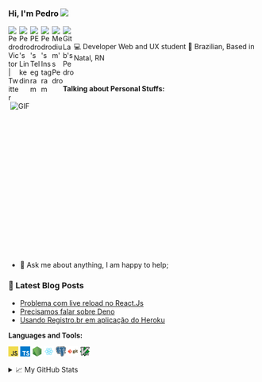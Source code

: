 ### Hi, I'm Pedro <img src="https://media.giphy.com/media/hvRJCLFzcasrR4ia7z/giphy.gif" width="25px">
<a href="https://twitter.com/peidrao">
  <img align="left" alt="Pedro Victor | Twitter" width="22px" src="https://cdn.jsdelivr.net/npm/simple-icons@v3/icons/twitter.svg" />
</a>
<a href="https://www.linkedin.com/in/peidrao/">
  <img align="left" alt="Pedro's Linkedin" width="22px" src="https://cdn.jsdelivr.net/npm/simple-icons@v3/icons/linkedin.svg" />
</a>
<a href="https://t.me/peidrao">
  <img align="left" alt="PEdro's Telegram" width="22px" src="https://cdn.jsdelivr.net/npm/simple-icons@v3/icons/telegram.svg" />
</a>
<a href="https://www.instagram.com/peidrao/">
  <img align="left" alt="Pedro's Instagram" width="22px" src="https://cdn.jsdelivr.net/npm/simple-icons@v3/icons/instagram.svg" />
</a>
<a href="https://medium.com/@peidrao">
  <img align="left" alt="Medium's Pedro" width="22px" src="https://cdn.jsdelivr.net/npm/simple-icons@v3/icons/medium.svg" />
</a>
<a href="https://gitlab.com/peidrao">
  <img align="left" alt="GitLab's Pedro" width="22px" src="https://cdn.jsdelivr.net/npm/simple-icons@v3/icons/gitlab.svg" />
</a>

<br>

💻 Developer Web and UX student
🏡 Brazilian, Based in Natal, RN 


<br />


  <img align="right" alt="GIF" src="https://github.com/peidrao/peidrao/blob/master/imagem.jpg?raw=true" width="500" height="320" />
  
**Talking about Personal Stuffs:**

- 💬 Ask me about anything, I am happy to help;

### 📕 Latest Blog Posts

<!-- BLOG:START -->
- [Problema com live reload no React.Js](https://medium.com/@peidrao/problema-com-live-reload-no-react-js-aa083c608f2a)
- [Precisamos falar sobre Deno](https://medium.com/@peidrao/precisamos-falar-sobre-deno-e4ff31ba013f)
- [Usando Registro.br em aplicação do Heroku](https://medium.com/@peidrao/usando-registro-br-em-aplica%C3%A7%C3%A3o-do-heroku-1334492ed24c)

  


  

**Languages and Tools:**  

<code><img height="20" src="https://raw.githubusercontent.com/github/explore/80688e429a7d4ef2fca1e82350fe8e3517d3494d/topics/javascript/javascript.png"></code>
<code><img height="20" src="https://raw.githubusercontent.com/github/explore/80688e429a7d4ef2fca1e82350fe8e3517d3494d/topics/typescript/typescript.png"></code>
<code><img height="20" src="https://raw.githubusercontent.com/github/explore/80688e429a7d4ef2fca1e82350fe8e3517d3494d/topics/nodejs/nodejs.png"></code>
<code><img height="20" src="https://raw.githubusercontent.com/github/explore/80688e429a7d4ef2fca1e82350fe8e3517d3494d/topics/react/react.png"></code>
<code><img height="20" src="https://raw.githubusercontent.com/github/explore/80688e429a7d4ef2fca1e82350fe8e3517d3494d/topics/postgresql/postgresql.png"></code>
<code><img height="20" src="https://raw.githubusercontent.com/github/explore/80688e429a7d4ef2fca1e82350fe8e3517d3494d/topics/git/git.png"></code>
<code><img height="20" src="https://raw.githubusercontent.com/github/explore/80688e429a7d4ef2fca1e82350fe8e3517d3494d/topics/vim/vim.png"></code>



<details>
<summary>📈 My GitHub Stats</summary>

<p align="center"> <img src="https://github-readme-stats.vercel.app/api?username=peidrao&show_icons=true&theme=gotham" alt="peidrao" />

</details>




